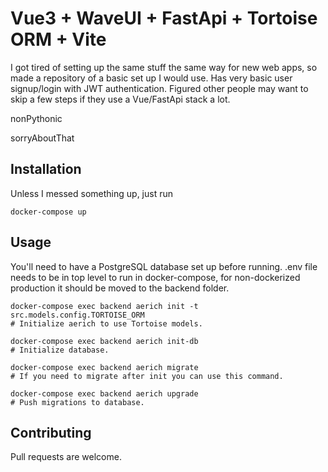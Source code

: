 # Vue3 + WaveUI + FastApi + Tortoise ORM + Vite

I got tired of setting up the same stuff the same way for new web apps, so made a repository of a basic set up I would use.
Has very basic user signup/login with JWT authentication.
Figured other people may want to skip a few steps if they use a Vue/FastApi stack a lot.

nonPythonic

sorryAboutThat

## Installation

Unless I messed something up, just run

```
docker-compose up

```

## Usage

You'll need to have a PostgreSQL database set up before running.
.env file needs to be in top level to run in docker-compose, for non-dockerized production it should be moved to the backend folder.

```
docker-compose exec backend aerich init -t src.models.config.TORTOISE_ORM
# Initialize aerich to use Tortoise models.

docker-compose exec backend aerich init-db
# Initialize database.

docker-compose exec backend aerich migrate
# If you need to migrate after init you can use this command.

docker-compose exec backend aerich upgrade
# Push migrations to database.
```

## Contributing

Pull requests are welcome.
